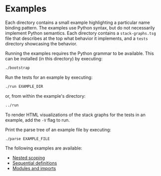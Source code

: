 # Examples

Each directory contains a small example highlighting a particular name binding pattern.
The examples use Python syntax, but do not necessarily implement Python semantics.
Each directory contains a `stack-graphs.tsg` file that describes at the top what behavior it implements, and a `tests` directory showcasing the behavior.

Running the examples requires the Python grammar to be available. This can be installed (in this directory) by executing:

```bash
./bootstrap
```

Run the tests for an example by executing:

```bash
./run EXAMPLE_DIR
```

or, from within the example's directory:

```bash
../run
```

To render HTML visualizations of the stack graphs for the tests in an example, add the `-V` flag to run.

Print the parse tree of an example file by executing:

```bash
./parse EXAMPLE_FILE
```

The following examples are available:

- [Nested scoping](nested-scope/)
- [Sequential definitions](sequential-definitions/)
- [Modules and imports](modules/)
